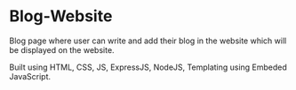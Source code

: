 # Blog-Website
Blog page where user can write and add their blog in the website which will be displayed on the website.

Built using HTML, CSS, JS, ExpressJS, NodeJS, Templating using Embeded JavaScript.
